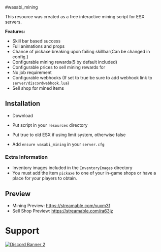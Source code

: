 #wasabi_mining

This resource was created as a free interactive mining script for ESX servers.

<b>Features:</b>
- Skill bar based success
- Full animations and props
- Chance of pickaxe breaking upon failing skillbar(Can be changed in config.)
- Configurable mining rewards(5 by default included)
- Configurable prices to sell mining rewards for
- No job requirement
- Configurable webhooks (If set to true be sure to add webhook link to `server/discordwebhook.lua`)
- Sell shop for mined items


## Installation

- Download 
- Put script in your `resources` directory


- Put true to old ESX if using limit system, otherwise false


- Add `ensure wasabi_mining` in your `server.cfg`

### Extra Information
- Inventory images included in the `InventoryImages` directory
- You must add the item `pickaxe` to one of your in-game shops or have a place for your players to obtain.

## Preview
- Mining Preview: https://streamable.com/vuxm3f
- Sell Shop Preview: https://streamable.com/ra63jz
# Support
<a href='https://discord.gg/79zjvy4JMs'>![Discord Banner 2](https://discordapp.com/api/guilds/1025493337031049358/widget.png?style=banner2)</a>
